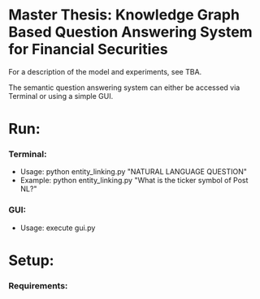 # Master Thesis: Knowledge Graph Based Question Answering System for Financial Securities

For a description of the model and experiments, see TBA.

The semantic question answering system can either be accessed via Terminal or using a simple GUI.

# Run:

### Terminal:

* Usage: python entity_linking.py "NATURAL LANGUAGE QUESTION"
* Example: python entity_linking.py "What is the ticker symbol of Post NL?"

### GUI:

* Usage: execute gui.py

# Setup:

### Requirements:
